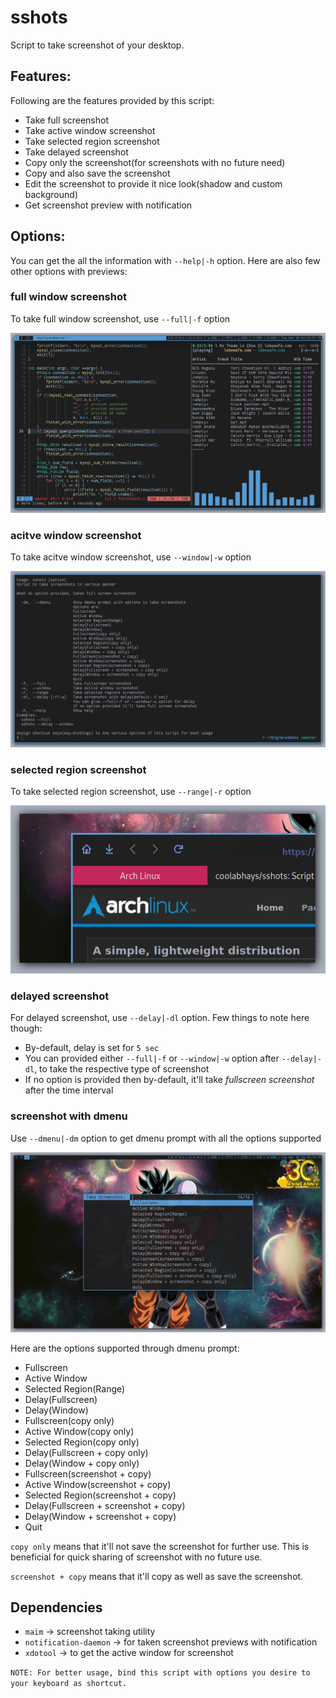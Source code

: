 # sshots

Script to take screenshot of your desktop.

## Features:

Following are the features provided by this script:

* Take full screenshot
* Take active window screenshot
* Take selected region screenshot
* Take delayed screenshot
* Copy only the screenshot(for screenshots with no future need)
* Copy and also save the screenshot
* Edit the screenshot to provide it nice look(shadow and custom background)
* Get screenshot preview with notification

## Options:

You can get the all the information with `--help|-h` option. Here are also few other options with previews:

### full window screenshot

To take full window screenshot, use `--full|-f` option

![full_window_sshot](./sshots_repo/fullscreen_sshot.png)

### acitve window screenshot

To take acitve window screenshot, use `--window|-w` option

![active_window_sshot](./sshots_repo/active_window_sshot.png)

### selected region screenshot

To take selected region screenshot, use `--range|-r` option

![selected_region_screenshot](./sshots_repo/selected_region_ssshot.png)

### delayed screenshot

For delayed screenshot, use `--delay|-dl` option. Few things to note here though:

* By-default, delay is set for `5 sec`
* You can provided either `--full|-f` or `--window|-w` option after `--delay|-dl`, to take the respective type of screenshot
* If no option is provided then by-default, it'll take _fullscreen screenshot_ after the time interval

### screenshot with dmenu

Use `--dmenu|-dm` option to get dmenu prompt with all the options supported

![dmenu_sshot](./sshots_repo/dmenu_option_sshot.png)

Here are the options supported through dmenu prompt:

* Fullscreen
* Active Window
* Selected Region(Range)
* Delay(Fullscreen)
* Delay(Window)
* Fullscreen(copy only)
* Active Window(copy only)
* Selected Region(copy only)
* Delay(Fullscreen + copy only)
* Delay(Window + copy only)
* Fullscreen(screenshot + copy)
* Active Window(screenshot + copy)
* Selected Region(screenshot + copy)
* Delay(Fullscreen + screenshot + copy)
* Delay(Window + screenshot + copy)
* Quit

`copy only` means that it'll not save the screenshot for further use. This is beneficial for quick sharing of screenshot with no future use.

`screenshot + copy` means that it'll copy as well as save the screenshot.

## Dependencies

* `maim` -> screenshot taking utility
* `notification-daemon` -> for taken screenshot previews with notification
* `xdotool` -> to get the active window for screenshot

`NOTE: For better usage, bind this script with options you desire to your keyboard as shortcut.`
